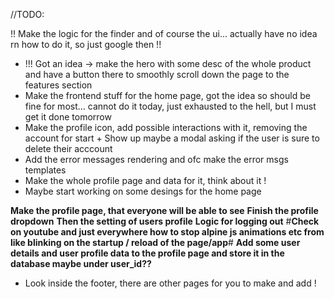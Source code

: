 //TODO:

!! Make the logic for the finder and of course the ui... actually have no idea rn how to do it, so just google then !!
<!--BUG: For some reason, when Im on the finder page and I try to logout, it says the no named cookie is present but in the browser I can clearly see the auth_token cookie  -->
- !!! Got an idea -> make the hero with some desc of the whole product and have a button there to smoothly scroll down the page to the features section
- Make the frontend stuff for the home page, got the idea so should be fine for most... cannot do it today, just exhausted to the hell, but I must get it done tomorrow
- Make the profile icon, add possible interactions with it, removing the account for start + Show up maybe a modal asking if the user is sure to delete their acccount
- Add the error messages rendering and ofc make the error msgs templates
- Make the whole profile page and data for it, think about it !
- Maybe start working on some desings for the home page

**Make the profile page, that everyone will be able to see**
**Finish the profile dropdown**
**Then the setting of users profile**
**Logic for logging out**
#**Check on youtube and just everywhere how to stop alpine js animations etc from like blinking on the startup / reload of the page/app**#
**Add some user details and user profile data to the profile page and store it in the database maybe under user_id??**

- Look inside the footer, there are other pages for you to make and add ! 
